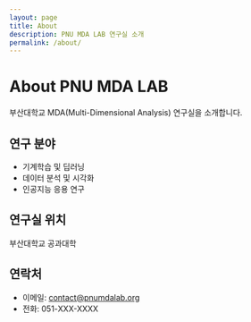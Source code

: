 ```yaml
---
layout: page
title: About
description: PNU MDA LAB 연구실 소개
permalink: /about/
---
```


# About PNU MDA LAB

부산대학교 MDA(Multi-Dimensional Analysis) 연구실을 소개합니다.

## 연구 분야
- 기계학습 및 딥러닝
- 데이터 분석 및 시각화
- 인공지능 응용 연구

## 연구실 위치
부산대학교 공과대학

## 연락처
- 이메일: contact@pnumdalab.org
- 전화: 051-XXX-XXXX
